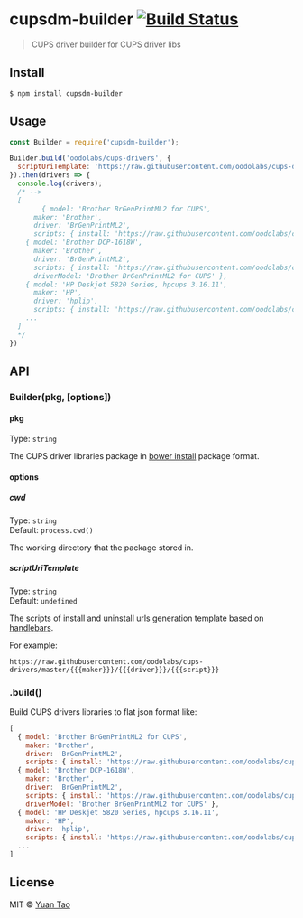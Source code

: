 # cupsdm-builder [![Build Status](https://travis-ci.org/oodolabs/cupsdm-builder.svg?branch=master)](https://travis-ci.org/oodolabs/cupsdm-builder)

> CUPS driver builder for CUPS driver libs


## Install

```
$ npm install cupsdm-builder
```


## Usage

```js
const Builder = require('cupsdm-builder');

Builder.build('oodolabs/cups-drivers', {
  scriptUriTemplate: 'https://raw.githubusercontent.com/oodolabs/cups-drivers/master/{{{maker}}}/{{{driver}}}/{{{script}}}'
}).then(drivers => {
  console.log(drivers);
  /* -->
  [ 
		{ model: 'Brother BrGenPrintML2 for CUPS',
      maker: 'Brother',
      driver: 'BrGenPrintML2',
      scripts: { install: 'https://raw.githubusercontent.com/oodolabs/cups-drivers/master/Brother/BrGenPrintML2/install.sh' } },
    { model: 'Brother DCP-1618W',
      maker: 'Brother',
      driver: 'BrGenPrintML2',
      scripts: { install: 'https://raw.githubusercontent.com/oodolabs/cups-drivers/master/Brother/BrGenPrintML2/install.sh' },
      driverModel: 'Brother BrGenPrintML2 for CUPS' },
    { model: 'HP Deskjet 5820 Series, hpcups 3.16.11',
      maker: 'HP',
      driver: 'hplip',
      scripts: { install: 'https://raw.githubusercontent.com/oodolabs/cups-drivers/master/HP/hplip/install.sh' } },
    ... 
  ]
  */
})

```

## API

### Builder(pkg, [options])

#### pkg

Type: `string`

The CUPS driver libraries package in [bower install](https://bower.io/docs/api/#install) package format.

#### options

##### cwd

Type: `string`<br>
Default: `process.cwd()`

The working directory that the package stored in.

##### scriptUriTemplate
Type: `string`<br>
Default: `undefined`

The scripts of install and uninstall urls generation template based on [handlebars](http://handlebarsjs.com/). 

For example:

```
https://raw.githubusercontent.com/oodolabs/cups-drivers/master/{{{maker}}}/{{{driver}}}/{{{script}}}
```

### .build()

Build CUPS drivers libraries to flat json format like:

```js
[
  { model: 'Brother BrGenPrintML2 for CUPS',
    maker: 'Brother',
    driver: 'BrGenPrintML2',
    scripts: { install: 'https://raw.githubusercontent.com/oodolabs/cups-drivers/master/Brother/BrGenPrintML2/install.sh' } },
  { model: 'Brother DCP-1618W',
    maker: 'Brother',
    driver: 'BrGenPrintML2',
    scripts: { install: 'https://raw.githubusercontent.com/oodolabs/cups-drivers/master/Brother/BrGenPrintML2/install.sh' },
    driverModel: 'Brother BrGenPrintML2 for CUPS' },
  { model: 'HP Deskjet 5820 Series, hpcups 3.16.11',
    maker: 'HP',
    driver: 'hplip',
    scripts: { install: 'https://raw.githubusercontent.com/oodolabs/cups-drivers/master/HP/hplip/install.sh' } },
  ... 
]
```

## License

MIT © [Yuan Tao](https://github.com/taoyuan)
